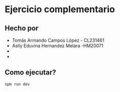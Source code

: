 # Ejercicio complementario

## Hecho por
* Tomás Armando Campos López - CL231461
* Aslly Eduvina Hernandez Melara -HM20071
*
*

## Como ejecutar?
```sh
npm run dev
```
